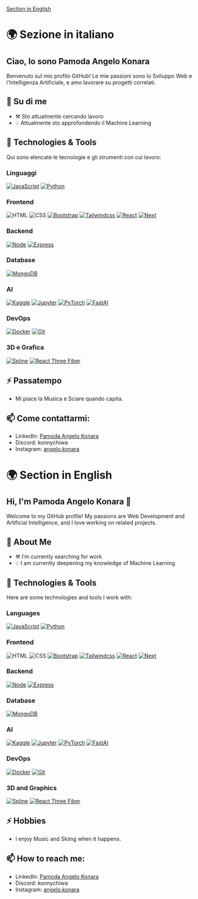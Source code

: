 <p><a href="#english">Section in English</a></p>

# 🌍 Sezione in italiano
## Ciao, Io sono Pamoda Angelo Konara

Benvenuto sul mio profilo GitHub! Le mie passioni sono lo Sviluppo Web e l'Intelligenza Artificiale, e amo lavorare su progetti correlati.

## 🚀 Su di me
- ⚒️ Sto attualmente cercando lavoro
- 💡 Attualmente sto approfondendo il Machine Learning

## 🔧 Technologies & Tools

Qui sono elencate le tecnologie e gli strumenti con cui lavoro:

### Linguaggi
[![JavaScript][JavaScript.js]][JavaScript-url] [![Python][Python.py]][Python-url]

### Frontend
![HTML](https://img.shields.io/badge/HTML-E34F26?style=for-the-badge&logo=html5&logoColor=white) ![CSS](https://img.shields.io/badge/CSS-1572B6?style=for-the-badge&logo=css3&logoColor=white) [![Bootstrap][Bootstrap.css]][Bootstrap-url] [![Tailwindcss][Tailwind.css]][Tailwindcss-url] [![React][React.js]][React-url] [![Next][Next.js]][Next-url]

### Backend
[![Node][Node.js]][Node-url] [![Express][Express.js]][Express-url]

### Database
[![MongoDB][MongoDB.com]][MongoDB-url]

### AI
[![Kaggle][Kaggle.com]][Kaggle-url] [![Jupyter][Jupyter.com]][Jupyter-url] [![PyTorch][PyTorch.py]][PyTorch-url] [![FastAI][FastAI.py]][FastAI-url]

### DevOps
[![Docker][Docker.com]][Docker-url] [![Git][Git.com]][Git-url]

### 3D e Grafica

[![Spline][Spline.com]][Spline-url] [![React Three Fiber][React Three Fiber.com]][React Three Fiber-url]


## ⚡ Passatempo
- Mi piace la Musica e Sciare quando capita.

## 📫 Come contattarmi:
- LinkedIn: [Pamoda Angelo Konara](https://www.linkedin.com/in/pamoda-angelo-konara/)
- Discord: konnychiwa
- Instagram: [angelo.konara](https://www.instagram.com/angelo.konara/)


<a id="english"></a>
# 🌍 Section in English
## Hi, I'm Pamoda Angelo Konara 👋

Welcome to my GitHub profile! My passions are Web Development and Artificial Intelligence, and I love working on related projects.

## 🚀 About Me
- ⚒️ I’m currently searching for work
- 💡 I am currently deepening my knowledge of Machine Learning

## 🔧 Technologies & Tools

Here are some technologies and tools I work with:

### Languages
[![JavaScript][JavaScript.js]][JavaScript-url] [![Python][Python.py]][Python-url]

### Frontend
![HTML](https://img.shields.io/badge/HTML-E34F26?style=for-the-badge&logo=html5&logoColor=white) ![CSS](https://img.shields.io/badge/CSS-1572B6?style=for-the-badge&logo=css3&logoColor=white) [![Bootstrap][Bootstrap.css]][Bootstrap-url] [![Tailwindcss][Tailwind.css]][Tailwindcss-url] [![React][React.js]][React-url] [![Next][Next.js]][Next-url]

### Backend
[![Node][Node.js]][Node-url] [![Express][Express.js]][Express-url]

### Database
[![MongoDB][MongoDB.com]][MongoDB-url]

### AI
[![Kaggle][Kaggle.com]][Kaggle-url] [![Jupyter][Jupyter.com]][Jupyter-url] [![PyTorch][PyTorch.py]][PyTorch-url] [![FastAI][FastAI.py]][FastAI-url]

### DevOps
[![Docker][Docker.com]][Docker-url] [![Git][Git.com]][Git-url]

### 3D and Graphics

[![Spline][Spline.com]][Spline-url] [![React Three Fiber][React Three Fiber.com]][React Three Fiber-url]

## ⚡ Hobbies
- I enjoy Music and Skiing when it happens.

## 📫 How to reach me:
- LinkedIn: [Pamoda Angelo Konara](https://www.linkedin.com/in/pamoda-angelo-konara/)
- Discord: konnychiwa
- Instagram: [angelo.konara](https://www.instagram.com/angelo.konara/)




[JavaScript-url]: https://www.javascript.com/
[JavaScript.js]: https://img.shields.io/badge/JavaScript-F7DF1E?style=for-the-badge&logo=javascript&logoColor=black
[Python-url]: https://www.python.org/
[Python.py]: https://img.shields.io/badge/Python-3776AB?style=for-the-badge&logo=python&logoColor=white


[React-url]: https://reactjs.org/
[React.js]: https://img.shields.io/badge/React-20232A?style=for-the-badge&logo=react&logoColor=61DAFB
[Next-url]: https://nextjs.org/
[Next.js]: https://img.shields.io/badge/Next.js-000000?style=for-the-badge&logo=next.js&logoColor=white
[Tailwindcss-url]: https://tailwindcss.com/
[Tailwind.css]: https://img.shields.io/badge/TailwindCSS-38B2AC?style=for-the-badge&logo=tailwind-css&logoColor=white
[Bootstrap-url]: https://getbootstrap.com/ 
[Bootstrap.css]: https://img.shields.io/badge/Bootstrap-7952B3?style=for-the-badge&logo=bootstrap&logoColor=white


[Node-url]: https://nodejs.org/
[Node.js]: https://img.shields.io/badge/Node.js-43853D?style=for-the-badge&logo=node.js&logoColor=white
[Express-url]: https://expressjs.com/
[Express.js]: https://img.shields.io/badge/Express.js-000000?style=for-the-badge&logo=express&logoColor=white


[MongoDB-url]: https://www.mongodb.com/
[MongoDB.com]: https://img.shields.io/badge/MongoDB-47A248?style=for-the-badge&logo=mongodb&logoColor=white


[PyTorch-url]: https://pytorch.org/
[PyTorch.py]: https://img.shields.io/badge/PyTorch-EE4C2C?style=for-the-badge&logo=pytorch&logoColor=white
[FastAI-url]: https://www.fast.ai/
[FastAI.py]: https://img.shields.io/badge/FastAI-004482?style=for-the-badge&logo=fastai&logoColor=white
[Jupyter-url]: https://jupyter.org/
[Jupyter.com]: https://img.shields.io/badge/Jupyter-F37626?style=for-the-badge&logo=jupyter&logoColor=white
[Kaggle-url]: https://www.kaggle.com/
[Kaggle.com]: https://img.shields.io/badge/Kaggle-20BEFF?style=for-the-badge&logo=kaggle&logoColor=white


[Docker-url]: https://www.docker.com/
[Docker.com]: https://img.shields.io/badge/Docker-2496ED?style=for-the-badge&logo=docker&logoColor=white
[Git-url]: https://git-scm.com/
[Git.com]: https://img.shields.io/badge/Git-F05032?style=for-the-badge&logo=git&logoColor=white

[Spline-url]: https://spline.design/ 
[Spline.com]: https://img.shields.io/badge/Spline-6C63FF?style=for-the-badge&logo=spline&logoColor=white
[React Three Fiber-url]: https://docs.pmnd.rs/react-three-fiber/ 
[React Three Fiber.com]: https://img.shields.io/badge/React%20Three%20Fiber-000000?style=for-the-badge&logo=three.js&logoColor=white

